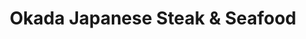 ---
layout: place
title: "Okada Japanese Steak & Seafood"
permalink: /maryland/california/okada-japanese-steak-seafood.html
stateAbbr: MD
stateName: Maryland
cityName: California
seo:
  name: "Okada Japanese Steak & Seafood"
  type: Restaurant
  links: http://www.okadasteakhouse.com/
description: "Upscale Asian surf 'n' turf dining stars grill chefs in sleek, modern surroundings. Looking for sushi in California, Maryland? Check out Okada Japanese Steak..."
place_id: ChIJSVPbhutjt4kRcGSf__E6fTU
photos:
  - name: >-
      places/ChIJSVPbhutjt4kRcGSf__E6fTU/photos/AeeoHcKwnaq373REEsbh972VQA5w_bWPUv0swlCjc_GOjCZNGGaUBbDSg4TXWCzra-GqKQUD2Qu6jrOmgZtpjmcerbcB5swNx29avZpyWkK2ivharVBANGZjSyJSvDBlMu2rLzGAHZd4477h11al6HOUFa9RES7uB9ZEW9v-GgS76TdENVSEMpm8BnUAbj4eEuBVzjuCWtMCAk9I1OE2tZ7xmLF9z4e818UjhA4UESE1XMmQI01ngnjJ3gTfXXvijnAcrjyJiDxprDlkKJH4dpWufI1r2fWXdzXRjXbCYtUhzSmD7JSWc_zq4EOqBUnIu1exS75V9F9XkFr1qYe9I_41uMG1L-GS8zaS0JgqC7uxhf5V3KgEe1sKQKmNetqtwh443j4rM1tSle5pZ0P5-uycdDHoB3lQnS0YrHfn0kU8Ysf11A
    widthPx: 4800
    heightPx: 2700
    authorAttributions:
      - displayName: Daniel Grünberg
        uri: https://maps.google.com/maps/contrib/102281290567043025663
        photoUri: >-
          https://lh3.googleusercontent.com/a-/ALV-UjXi4DnEgIP3mSVI6enm1djqlvdw69s-T2jTvMEvNBXhZX2tb2uB9A=s100-p-k-no-mo
    flagContentUri: >-
      https://www.google.com/local/imagery/report/?cb_client=maps_api_places.places_api&image_key=!1e10!2sCIHM0ogKEICAgIDEirPpGg&hl=en-US
    googleMapsUri: >-
      https://www.google.com/maps/place//data=!3m4!1e2!3m2!1sCIHM0ogKEICAgIDEirPpGg!2e10!4m2!3m1!1s0x89b763eb86db5349:0x357d3af1ff9f6470
  - name: >-
      places/ChIJSVPbhutjt4kRcGSf__E6fTU/photos/AeeoHcIDe5_ReY81IiCqeuL1-1csjo3pwbXvviYqwb5RrHQThVaIJ99mSJYi-56wI3FiI5pR3cOtogryVxkbTkN2qOVkhJy09_KqXIUxjro3VihOZtdci8FBUh_68pAQez4mG_GVEjR-wY_pnTcDFFCXB5DR8UT9fPktnTc45ikrT0f955Pt-A49az3rSC1rx9I8zngp_mu8kmSAPU9t6BaXqhqhZV5mMLtd4WLj4D7FnASSj1PUeRytvm-yxop3Eg7c-LJRgaJiybxjOnTQ50BECVEUyFBK23vliSkcpxLkPDW4r_9kn0rzzxuZ9CAoxmWxhFLekUfjV4L_48W75P55-et4JDsQ_sNdNWigmDaSyBvXHd5kB8yGOgEfO3VWJG8On7LXZE5JQL8wib9pwWg567xW0DQgoQjmG4scA-dQX4MYPSIF
    widthPx: 3000
    heightPx: 3362
    authorAttributions:
      - displayName: James Penrod
        uri: https://maps.google.com/maps/contrib/104530323360346130070
        photoUri: >-
          https://lh3.googleusercontent.com/a-/ALV-UjWg1rSlV26m7GZTaU6Uws14jg88rnIq7nYtCOyhuAcZNBJtWezO=s100-p-k-no-mo
    flagContentUri: >-
      https://www.google.com/local/imagery/report/?cb_client=maps_api_places.places_api&image_key=!1e10!2sCIHM0ogKEICAgICT4_HlsQE&hl=en-US
    googleMapsUri: >-
      https://www.google.com/maps/place//data=!3m4!1e2!3m2!1sCIHM0ogKEICAgICT4_HlsQE!2e10!4m2!3m1!1s0x89b763eb86db5349:0x357d3af1ff9f6470
  - name: >-
      places/ChIJSVPbhutjt4kRcGSf__E6fTU/photos/AeeoHcL4sTeFCnzlKg8ZGLr_gTKmS6zhcx5MgPVyMbywD1I1sLkO3PN62krnXD2tfXBXVyelsPHsuVe_QVA0f7aJVpQDCW6AMBXTMdMHhlBHO9mEZk1QDkm_Xn-jNCwkvXtZqxPjAFksT1MLHfWOSNxwQq0olP7lcBS1ggD1nQzpPHplaHLmNyP5qEfVxVl2kSoOsoPvd0ng5olIk0t8ER-UgJhoDrFqsyFFpWgKr3YsnqzONo7BIuYNEygCL-_LgaAD-LEEazEuVc3Wst1sZh6UJy2WlfY9nABCC6KR1njSo1t414xgwWHo4U7kwaMaW1oYIG68t1w_H6qlF4u-qxK6l_ZBUQi5Zi8QNbs5Ec-eQ1aVZdK6l21axsgLy_4Hs9RCsqQvi4EgjC6Wv2V2VXvfAVmUWtGAaAYByS54QcYAs0Y
    widthPx: 1868
    heightPx: 4000
    authorAttributions:
      - displayName: Michael Welch
        uri: https://maps.google.com/maps/contrib/105745233206891863157
        photoUri: >-
          https://lh3.googleusercontent.com/a-/ALV-UjXzNnxE4r5f0ctnGNKkrvlcaUssL-S9g2kfRZRLNmqGeq8aUu9mtQ=s100-p-k-no-mo
    flagContentUri: >-
      https://www.google.com/local/imagery/report/?cb_client=maps_api_places.places_api&image_key=!1e10!2sCIHM0ogKEICAgIDN7aSCcQ&hl=en-US
    googleMapsUri: >-
      https://www.google.com/maps/place//data=!3m4!1e2!3m2!1sCIHM0ogKEICAgIDN7aSCcQ!2e10!4m2!3m1!1s0x89b763eb86db5349:0x357d3af1ff9f6470
  - name: >-
      places/ChIJSVPbhutjt4kRcGSf__E6fTU/photos/AeeoHcLCUcTzbO81v-3rjgYWdF6f3D4U2EBgiZSyw8o3wWeuljCcMvTfu-TnuVJq4j8NPQJXRnNFV8-8DIZhj1VvKT7W4fhg-nUFPYaUIIOckgXz7cvjeI-bEbCNwlPN82pkDrl1Yp4pwDDB7u9o2Mv7-uljEshGlt-zeceiu4wgRoNyQl78tEMkWL3NgK9MbFHQlT8MHPwGJu0qrAoUnygDNkiGhorvFv6h14tnErGXURP8d5C4rYjhGHX_KHwTd20GkSh3YII_3FA_1CLBhvfFhbi0RbMlH0x_BayVdZSsfGjA_FE5pGO3dqrf05-DA1brSDm86N5F2MWFgFb7og1umOiC3hYqbmcOi_WjoVWOtvixlFachF54m2jFos5nTN1sYGlgYqqVox3gn3oxiW9LJxjb-izCGU2z9BTpCuylsWVH8A
    widthPx: 3024
    heightPx: 4032
    authorAttributions:
      - displayName: Krystine Hernandez
        uri: https://maps.google.com/maps/contrib/113244597901929115480
        photoUri: >-
          https://lh3.googleusercontent.com/a-/ALV-UjUXAsXupxMRoF7mqf6LnyXRiU66u6gk0Xk2iuYs7p7EgFmTq_9Z6A=s100-p-k-no-mo
    flagContentUri: >-
      https://www.google.com/local/imagery/report/?cb_client=maps_api_places.places_api&image_key=!1e10!2sCIHM0ogKEICAgIDvxr2UaA&hl=en-US
    googleMapsUri: >-
      https://www.google.com/maps/place//data=!3m4!1e2!3m2!1sCIHM0ogKEICAgIDvxr2UaA!2e10!4m2!3m1!1s0x89b763eb86db5349:0x357d3af1ff9f6470
  - name: >-
      places/ChIJSVPbhutjt4kRcGSf__E6fTU/photos/AeeoHcL_WmRgs7l6QD2rw2p06cpwqE2n_qRAoRYZfEv_cHnFmFkLdmJ92be5eLQ3uTC8zN972UXp2izvHC2pYbqmLONjGpa1Oyl1fZlCd34FUJlwuZSEkwGsh6D5kvhydnssiE6zlo-qv6qLV5kY3pdq4EYMgSYpKkCKN4i4cWnTf12HPSTS2eOIk3hdCxP50uGIyEYiCGiMwdt-9wbY3eZMbZAh60OSnHpiLrUIO7dSJtyuLu0zJtUIUA-g6enMCJPnmLf_veF2xm4gwEvNkLxF8lmAr5LO0MySOxHgc0pEl5uYZMj0gd7pQAh3p7I7riSi-Wlp6Ul4juNthgEVmXgskttD9H2bv4c62W58CdYAy-Hlx5qHt4qypI-5nDdgoYHVC99IDiGEQAELluXU6cydtpEnfQh6Ud7RvqjawdoeQ427MA
    widthPx: 4000
    heightPx: 1868
    authorAttributions:
      - displayName: Michael Welch
        uri: https://maps.google.com/maps/contrib/105745233206891863157
        photoUri: >-
          https://lh3.googleusercontent.com/a-/ALV-UjXzNnxE4r5f0ctnGNKkrvlcaUssL-S9g2kfRZRLNmqGeq8aUu9mtQ=s100-p-k-no-mo
    flagContentUri: >-
      https://www.google.com/local/imagery/report/?cb_client=maps_api_places.places_api&image_key=!1e10!2sCIHM0ogKEICAgIDN7aSyWA&hl=en-US
    googleMapsUri: >-
      https://www.google.com/maps/place//data=!3m4!1e2!3m2!1sCIHM0ogKEICAgIDN7aSyWA!2e10!4m2!3m1!1s0x89b763eb86db5349:0x357d3af1ff9f6470
  - name: >-
      places/ChIJSVPbhutjt4kRcGSf__E6fTU/photos/AeeoHcLCQN80nICDF_Qiqx0tX1vLoV3cbQkroG6by1PEVYnOwxTqm-iVztgQtIaJJsGez5YsLWawn19s4vhVM5QI5VQrzDKFGntwl4t-_ngZm8IuU5uitMVLJNJ_Kh8MQTsTgtTskNqRzBRnjSPWAqp0H_vofc4FERGkS81_1GU_jTtoieySV70mVxcpwNmFML4h-5Sj9lBY2-S-54QCCcqfAQu_heyR7k1-D8XupwqNsnebSCuM-tOdJZK78mlnweVD2cFYD9SAg0uD4EpKCx4zF-O1cVhgIz2eaieBRm7yEr_OaGdqzv9NXKvhRUVA1h3YAVb63F-815g0v-VDm_RN3fZJ5Vz9LPdPDvKId37wi5Q-6U6ly1w4ljcmceR2UrEqYiy00p00Tz4hKH0fQpJP45CcQKMms_tGD9URWAUHrdhZyeE
    widthPx: 2591
    heightPx: 2089
    authorAttributions:
      - displayName: James Penrod
        uri: https://maps.google.com/maps/contrib/104530323360346130070
        photoUri: >-
          https://lh3.googleusercontent.com/a-/ALV-UjWg1rSlV26m7GZTaU6Uws14jg88rnIq7nYtCOyhuAcZNBJtWezO=s100-p-k-no-mo
    flagContentUri: >-
      https://www.google.com/local/imagery/report/?cb_client=maps_api_places.places_api&image_key=!1e10!2sCIHM0ogKEICAgICT4_G1uAE&hl=en-US
    googleMapsUri: >-
      https://www.google.com/maps/place//data=!3m4!1e2!3m2!1sCIHM0ogKEICAgICT4_G1uAE!2e10!4m2!3m1!1s0x89b763eb86db5349:0x357d3af1ff9f6470
  - name: >-
      places/ChIJSVPbhutjt4kRcGSf__E6fTU/photos/AeeoHcLgpdELf9_BfwxhuxsZveeQski3w1qVLQllVVFNe_b9ZhiqL1z7HNuNVBCslV_XgMMTnEJiorkYw7Guw2rSeyAviH9uFOuDHW2nc993NJxaxYRSuooNdFy-JLhP2iLG4vgR3kbGu3PJ4W0Rb_-HILy36ckEdnyvJwhFPdDF4lM_YC_lYLU1wwSvt_ztD5eYmMf-gobsCFceUP1wOe4fLj3i-qGXdF1eqfTsBWpWP_Nsza2Knd1iBRFY4y0iz1QhwV9jzRKcAoEiuLfyoYI96Nn9hVcalTDvXwY_ZwvK_KDO1Cu0aSIBuhscTJu7knYOCK7l4CtfOGhGeMtCct9AItvN8bmvSwMmxcw6DbRN8WaadGi6lzNr0qc1_cxw2G_VZVdGBtR2stn_N7jLW4UvCCnkC86Jz34uMT8pmlvxwY6mDJzs
    widthPx: 4032
    heightPx: 3024
    authorAttributions:
      - displayName: Mark Battafarano
        uri: https://maps.google.com/maps/contrib/104796727731177814720
        photoUri: >-
          https://lh3.googleusercontent.com/a/ACg8ocKWn8GINeqYToVCFzKr8NiI_dh79g6hQnrpGfBqqGPRqYWgtAP9=s100-p-k-no-mo
    flagContentUri: >-
      https://www.google.com/local/imagery/report/?cb_client=maps_api_places.places_api&image_key=!1e10!2sCIHM0ogKEICAgIDE2o2DvQE&hl=en-US
    googleMapsUri: >-
      https://www.google.com/maps/place//data=!3m4!1e2!3m2!1sCIHM0ogKEICAgIDE2o2DvQE!2e10!4m2!3m1!1s0x89b763eb86db5349:0x357d3af1ff9f6470
  - name: >-
      places/ChIJSVPbhutjt4kRcGSf__E6fTU/photos/AeeoHcJHhXsVKOl7t_n0yD-mGnYCLxT8D7oWxmHdkMepdmtFskoqDIZnRHLk4pgvHmF1g3JyTDlu2zL01y3kCvHsJGNA_-VfIyOcLK9uarTNGNyuafossRhsnkciZzJf0z9Bez9Xdi5USJALAndJ9t7gI0WgyZf2KIyqW2rg209glB2qLsYASWmzzJOW68FfW5fFgGpfJuj-p7KRI0JZe4cjn_13LLVDGzsxbs0J4s-ltGSOWunVDVjTkSz6WEzi8cBUzg3VBcv57c8_kqCFmBvKS6qzMRkOqyc_BDvPD_sbm9MgizgtJhTnlqhBzezXeIiW6rzYfuqxd1FPwkAZYXMmisn31ySfHU6L303iP9tIdkSYl7uo-uUsNM6l6s0Xv8JZydh9WAxyE9AE60FHvb5saq_g5n_FQzWIAZT97g3XoVY
    widthPx: 3024
    heightPx: 4032
    authorAttributions:
      - displayName: Kobbe F
        uri: https://maps.google.com/maps/contrib/108249107456948932339
        photoUri: >-
          https://lh3.googleusercontent.com/a-/ALV-UjXt_tULniYBcgy7WFuJYHGdfPNWPOKXhhZniJCY5OdCuqyh-_aU=s100-p-k-no-mo
    flagContentUri: >-
      https://www.google.com/local/imagery/report/?cb_client=maps_api_places.places_api&image_key=!1e10!2sCIHM0ogKEICAgICc9sO_NA&hl=en-US
    googleMapsUri: >-
      https://www.google.com/maps/place//data=!3m4!1e2!3m2!1sCIHM0ogKEICAgICc9sO_NA!2e10!4m2!3m1!1s0x89b763eb86db5349:0x357d3af1ff9f6470
  - name: >-
      places/ChIJSVPbhutjt4kRcGSf__E6fTU/photos/AeeoHcKguDYQ7Kafx0npVSQpZiZYt5G4cyb1HhVDiRaZ_I7viuBnjfwAqDVJAGILsWxPm7w_s35AtgIdOFaDEEFr67zfJYBNpbNehtOWn_DC-RbHl9K08pP-5F4CrwZr3vWKOaV_LBvS31GozBajzn2JVujuKbFy6jUSxW5m4Jqokh5_CsTVrOR0eS74F87arx2GIl8fBqR6-xaNwJ6NfhDOfHfJu5eebgfzWBBXUinRj3LKz9UYNVL1CX605OXuLyUKisbo_qbIzNexVvzI0jnWwHWFu6v8U6tNJWImvujkbNoEdAS9R9nSoVMISBLk8H8sdRGuiIl_u6lGIydHT8nL8BgOQ_p-hLKMAPfM0BsjQeH3tn9LPZMF3W0iw9D4yeQ5dEP9WTnrJXD1clQPu3DV37wVHnmAV5r1KPJYmH_-ZOjoyw
    widthPx: 3000
    heightPx: 4000
    authorAttributions:
      - displayName: Zachary Chapman
        uri: https://maps.google.com/maps/contrib/106795349960170366612
        photoUri: >-
          https://lh3.googleusercontent.com/a-/ALV-UjUBb_0giRi3u-W8-_yE89j4FBvCi4oGy_sDpKYVegSNT_NEEVs=s100-p-k-no-mo
    flagContentUri: >-
      https://www.google.com/local/imagery/report/?cb_client=maps_api_places.places_api&image_key=!1e10!2sCIHM0ogKEICAgICXldTIOg&hl=en-US
    googleMapsUri: >-
      https://www.google.com/maps/place//data=!3m4!1e2!3m2!1sCIHM0ogKEICAgICXldTIOg!2e10!4m2!3m1!1s0x89b763eb86db5349:0x357d3af1ff9f6470
  - name: >-
      places/ChIJSVPbhutjt4kRcGSf__E6fTU/photos/AeeoHcIqN-_On0ItJWHrlSSBmaM6czMeqkzixq3FuTuEwLDlByTbVTOKGy5CAg_bpy6FnOfFYGPUMcFomp7W14oZ62BAbvf7GHKtWitKmMIwnm4mMGzdSt-JjCt-D5B3NfItp-3oAn9J8VU20Ymt3e-hWxemYFslZFyxL9MruvHKEKUOKTiZmFQCg75uFO9eb-HC3hWaMC3D7_jlkISty0nOn3tZXefGozA-dIgZI-4GGHDO-z9g0LifHWVDyD5ZpUogVz8gTYX5_wnQJMD3aLjZ_LGOTN8lxEnu1WqkTap9fj_T0bwsV5kbF4e33bBfFaJ2puHUtuKRFOaq0rc8pv2orJjE4BtwG4LZu4LsyPMwF5o0cRhghX0hfbWzaQm8xlC2Rp5LVMUiICfI-7D4bNO_knv0ei2M43M4vVSaHdVAYO3lWcXc
    widthPx: 1868
    heightPx: 4000
    authorAttributions:
      - displayName: Michael Welch
        uri: https://maps.google.com/maps/contrib/105745233206891863157
        photoUri: >-
          https://lh3.googleusercontent.com/a-/ALV-UjXzNnxE4r5f0ctnGNKkrvlcaUssL-S9g2kfRZRLNmqGeq8aUu9mtQ=s100-p-k-no-mo
    flagContentUri: >-
      https://www.google.com/local/imagery/report/?cb_client=maps_api_places.places_api&image_key=!1e10!2sCIHM0ogKEICAgIDN7aSCkQE&hl=en-US
    googleMapsUri: >-
      https://www.google.com/maps/place//data=!3m4!1e2!3m2!1sCIHM0ogKEICAgIDN7aSCkQE!2e10!4m2!3m1!1s0x89b763eb86db5349:0x357d3af1ff9f6470
address: '23415 Three Notch Rd #2015, California, MD 20619, USA'
street: '23415 Three Notch Rd #2015'
city: California
state: MD
zip: '20619'
country: USA
neighborhood: null
latitude: '38.308889'
longitude: '-76.533889'
accessibility_options:
  wheelchairAccessibleParking: true
  wheelchairAccessibleEntrance: true
  wheelchairAccessibleRestroom: true
  wheelchairAccessibleSeating: true
business_status: OPERATIONAL
name: Okada Japanese Steak & Seafood
google_maps_links:
  directionsUri: >-
    https://www.google.com/maps/dir//''/data=!4m7!4m6!1m1!4e2!1m2!1m1!1s0x89b763eb86db5349:0x357d3af1ff9f6470!3e0
  placeUri: https://maps.google.com/?cid=3854301667149177968
  writeAReviewUri: >-
    https://www.google.com/maps/place//data=!4m3!3m2!1s0x89b763eb86db5349:0x357d3af1ff9f6470!12e1
  reviewsUri: >-
    https://www.google.com/maps/place//data=!4m4!3m3!1s0x89b763eb86db5349:0x357d3af1ff9f6470!9m1!1b1
  photosUri: >-
    https://www.google.com/maps/place//data=!4m3!3m2!1s0x89b763eb86db5349:0x357d3af1ff9f6470!10e5
primary_type: Japanese Restaurant
opening_hours:
  regular: null
  current: null
secondary_opening_hours:
  regular:
    weekdayDescriptions: null
    type: null
  current:
    weekdayDescriptions: null
    type: null
phone: (301) 866-9595
price_level: PRICE_LEVEL_MODERATE
price_range: $20 &ndash; $30
rating: '4.2'
rating_count: 646
website: http://www.okadasteakhouse.com/
reviews:
  - name: >-
      places/ChIJSVPbhutjt4kRcGSf__E6fTU/reviews/ChZDSUhNMG9nS0VJQ0FnSUR2eHIyVVNBEAE
    relativePublishTimeDescription: 3 months ago
    rating: 1
    text:
      text: >-
        Very very VERY disappointed in the dinner we received for our to go
        order. ):


        Was very clearly asked what sides we wanted, we both asked for
        mushrooms. Received absolutely NO MUSHROOMS with our dinner orders. His
        chicken and steak hibachi meat portions were laughable if anything & my
        veggie hibachi was about 80% rice and 20% cabbage. Nothing tasted
        seasoned and the eggs in both "fried rices" were dry as the sands of
        Egypt. Just can't believe how this once amazing establishment has just
        gone downhill.


        I don't think we'll be ordering from here anymore. Only good thing about
        our order was the tamago sushi. But how can you mess up a scrambled egg
        sushi ...really?


        What a waste of $70+. At most this service was worth $15. And that's
        being generous. 
      languageCode: en
    originalText:
      text: >-
        Very very VERY disappointed in the dinner we received for our to go
        order. ):


        Was very clearly asked what sides we wanted, we both asked for
        mushrooms. Received absolutely NO MUSHROOMS with our dinner orders. His
        chicken and steak hibachi meat portions were laughable if anything & my
        veggie hibachi was about 80% rice and 20% cabbage. Nothing tasted
        seasoned and the eggs in both "fried rices" were dry as the sands of
        Egypt. Just can't believe how this once amazing establishment has just
        gone downhill.


        I don't think we'll be ordering from here anymore. Only good thing about
        our order was the tamago sushi. But how can you mess up a scrambled egg
        sushi ...really?


        What a waste of $70+. At most this service was worth $15. And that's
        being generous. 
      languageCode: en
    authorAttribution:
      displayName: Krystine Hernandez
      uri: https://www.google.com/maps/contrib/113244597901929115480/reviews
      photoUri: >-
        https://lh3.googleusercontent.com/a-/ALV-UjUXAsXupxMRoF7mqf6LnyXRiU66u6gk0Xk2iuYs7p7EgFmTq_9Z6A=s128-c0x00000000-cc-rp-mo
    publishTime: '2024-12-20T02:54:35.023144Z'
    flagContentUri: >-
      https://www.google.com/local/review/rap/report?postId=ChZDSUhNMG9nS0VJQ0FnSUR2eHIyVVNBEAE&d=17924085&t=1
    googleMapsUri: >-
      https://www.google.com/maps/reviews/data=!4m6!14m5!1m4!2m3!1sChZDSUhNMG9nS0VJQ0FnSUR2eHIyVVNBEAE!2m1!1s0x89b763eb86db5349:0x357d3af1ff9f6470
  - name: >-
      places/ChIJSVPbhutjt4kRcGSf__E6fTU/reviews/ChZDSUhNMG9nS0VJQ0FnSURWeTlXR0hREAE
    relativePublishTimeDescription: a year ago
    rating: 5
    text:
      text: >-
        I haven’t been here in awhile because we were disappointed often. It’s
        been well over a year and I can honestly say this place is incredible
        once again. The waitress was amazing, the chef making our sushi was
        amazing, and our sushi was amazing! Kyra was our waitress so I highly
        recommend asking for her specifically. And hopefully your sushi comes
        out just as delicious as ours! Way better experience than ever before.
        Loved this place for date night!
      languageCode: en
    originalText:
      text: >-
        I haven’t been here in awhile because we were disappointed often. It’s
        been well over a year and I can honestly say this place is incredible
        once again. The waitress was amazing, the chef making our sushi was
        amazing, and our sushi was amazing! Kyra was our waitress so I highly
        recommend asking for her specifically. And hopefully your sushi comes
        out just as delicious as ours! Way better experience than ever before.
        Loved this place for date night!
      languageCode: en
    authorAttribution:
      displayName: Kenzi Kenzi
      uri: https://www.google.com/maps/contrib/118401902601293258346/reviews
      photoUri: >-
        https://lh3.googleusercontent.com/a-/ALV-UjV0HRBwWtAjRsklTVcjb40dQDGWYY6l6WTf7fLAyGPyp6DWkJAqHw=s128-c0x00000000-cc-rp-mo
    publishTime: '2023-12-19T06:40:42.277581Z'
    flagContentUri: >-
      https://www.google.com/local/review/rap/report?postId=ChZDSUhNMG9nS0VJQ0FnSURWeTlXR0hREAE&d=17924085&t=1
    googleMapsUri: >-
      https://www.google.com/maps/reviews/data=!4m6!14m5!1m4!2m3!1sChZDSUhNMG9nS0VJQ0FnSURWeTlXR0hREAE!2m1!1s0x89b763eb86db5349:0x357d3af1ff9f6470
  - name: >-
      places/ChIJSVPbhutjt4kRcGSf__E6fTU/reviews/ChZDSUhNMG9nS0VJQ0FnSUNYbGRUSUdnEAE
    relativePublishTimeDescription: 5 months ago
    rating: 5
    text:
      text: >-
        Not bad, interesting, chef is entertaining for sure. Food is good, lots
        of vegetables and fried rice with dishes.
      languageCode: en
    originalText:
      text: >-
        Not bad, interesting, chef is entertaining for sure. Food is good, lots
        of vegetables and fried rice with dishes.
      languageCode: en
    authorAttribution:
      displayName: Zachary Chapman
      uri: https://www.google.com/maps/contrib/106795349960170366612/reviews
      photoUri: >-
        https://lh3.googleusercontent.com/a-/ALV-UjUBb_0giRi3u-W8-_yE89j4FBvCi4oGy_sDpKYVegSNT_NEEVs=s128-c0x00000000-cc-rp-mo-ba3
    publishTime: '2024-10-18T21:47:22.313712Z'
    flagContentUri: >-
      https://www.google.com/local/review/rap/report?postId=ChZDSUhNMG9nS0VJQ0FnSUNYbGRUSUdnEAE&d=17924085&t=1
    googleMapsUri: >-
      https://www.google.com/maps/reviews/data=!4m6!14m5!1m4!2m3!1sChZDSUhNMG9nS0VJQ0FnSUNYbGRUSUdnEAE!2m1!1s0x89b763eb86db5349:0x357d3af1ff9f6470
  - name: >-
      places/ChIJSVPbhutjt4kRcGSf__E6fTU/reviews/ChdDSUhNMG9nS0VJQ0FnTUNRZ0tlSjdBRRAB
    relativePublishTimeDescription: a month ago
    rating: 1
    text:
      text: >-
        I loved this place. Have not been in a while since moving. Decided to
        get dinner. Of course it took a while, but the food came out cold and
        incorrect. Sent it back to get fixed and they halfway rehated it and
        sent the same wrong food. People at the next table were having the same
        issue. Please do better.
      languageCode: en
    originalText:
      text: >-
        I loved this place. Have not been in a while since moving. Decided to
        get dinner. Of course it took a while, but the food came out cold and
        incorrect. Sent it back to get fixed and they halfway rehated it and
        sent the same wrong food. People at the next table were having the same
        issue. Please do better.
      languageCode: en
    authorAttribution:
      displayName: T W
      uri: https://www.google.com/maps/contrib/104382967004537316598/reviews
      photoUri: >-
        https://lh3.googleusercontent.com/a/ACg8ocI0dvN4ytBY41rhxKlqurXcYYlONAN-pJEwM5rxyy6_4zaPaQ=s128-c0x00000000-cc-rp-mo-ba3
    publishTime: '2025-03-01T01:06:08.116705Z'
    flagContentUri: >-
      https://www.google.com/local/review/rap/report?postId=ChdDSUhNMG9nS0VJQ0FnTUNRZ0tlSjdBRRAB&d=17924085&t=1
    googleMapsUri: >-
      https://www.google.com/maps/reviews/data=!4m6!14m5!1m4!2m3!1sChdDSUhNMG9nS0VJQ0FnTUNRZ0tlSjdBRRAB!2m1!1s0x89b763eb86db5349:0x357d3af1ff9f6470
  - name: >-
      places/ChIJSVPbhutjt4kRcGSf__E6fTU/reviews/ChZDSUhNMG9nS0VJQ0FnSURGMEt1d0R3EAE
    relativePublishTimeDescription: a year ago
    rating: 5
    text:
      text: >-
        Very nice place! Staff was friendly. Good layout. Menu had quite the
        variety but wasn't overwhelming. Staff was very helpful and friendly.
        Sushi rolls were creative and delicious! Would definitely recommend it!
      languageCode: en
    originalText:
      text: >-
        Very nice place! Staff was friendly. Good layout. Menu had quite the
        variety but wasn't overwhelming. Staff was very helpful and friendly.
        Sushi rolls were creative and delicious! Would definitely recommend it!
      languageCode: en
    authorAttribution:
      displayName: Mike Florian
      uri: https://www.google.com/maps/contrib/100704778409734696429/reviews
      photoUri: >-
        https://lh3.googleusercontent.com/a/ACg8ocIvbWlYKD3QhGzk61r7836xDwofcca6AUwSXH9LkSHZED5vjg=s128-c0x00000000-cc-rp-mo-ba4
    publishTime: '2023-11-04T01:29:11.542197Z'
    flagContentUri: >-
      https://www.google.com/local/review/rap/report?postId=ChZDSUhNMG9nS0VJQ0FnSURGMEt1d0R3EAE&d=17924085&t=1
    googleMapsUri: >-
      https://www.google.com/maps/reviews/data=!4m6!14m5!1m4!2m3!1sChZDSUhNMG9nS0VJQ0FnSURGMEt1d0R3EAE!2m1!1s0x89b763eb86db5349:0x357d3af1ff9f6470
parking_options:
  freeParkingLot: true
  freeStreetParking: true
  paidStreetParking: false
  valetParking: false
payment_options:
  acceptsCreditCards: true
  acceptsDebitCards: true
  acceptsCashOnly: false
  acceptsNfc: true
allow_dogs: null
curbside_pickup: null
delivery: false
dine_in: true
good_for_children: true
good_for_groups: true
good_for_sports: false
live_music: false
menu_for_children: true
outdoor_seating: false
reservable: true
restroom: true
serves_beer: true
serves_breakfast: false
serves_brunch: false
serves_cocktails: true
serves_coffee: true
serves_dinner: true
serves_dessert: true
serves_lunch: true
serves_vegetarian_food: null
serves_wine: true
takeout: true
summary: >-
  Upscale Asian surf 'n' turf dining stars grill chefs in sleek, modern
  surroundings.

---